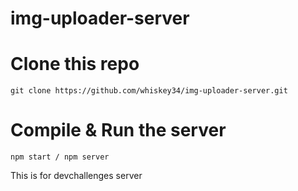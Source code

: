 ﻿# img-uploader-server

# Clone this repo
```
git clone https://github.com/whiskey34/img-uploader-server.git
```

# Compile & Run the server
```
npm start / npm server
```

This is for devchallenges server
